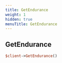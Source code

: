 ```yaml
---
title: GetEndurance
weight: 1
hidden: true
menuTitle: GetEndurance
---
```

## GetEndurance
```perl
$client->GetEndurance()
```